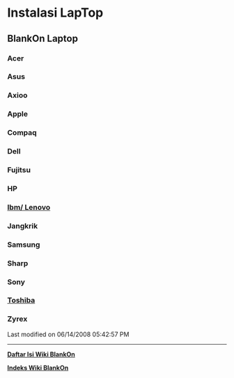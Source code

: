# Instalasi LapTop
## BlankOn Laptop
### Acer
### Asus
### Axioo
### Apple
### Compaq
### Dell
### Fujitsu
### HP
### [Ibm/ Lenovo](/wiki/Instalasi/IbmLenovo.md)
### Jangkrik
### Samsung
### Sharp
### Sony
### [Toshiba](/wiki/Instalasi/Toshiba.md)
### Zyrex

Last modified on 06/14/2008 05:42:57 PM

    
---
[**Daftar Isi Wiki BlankOn**](/wiki/DaftarIsi/index.html)
 
[**Indeks Wiki BlankOn**](/wiki/Indeks.html)
